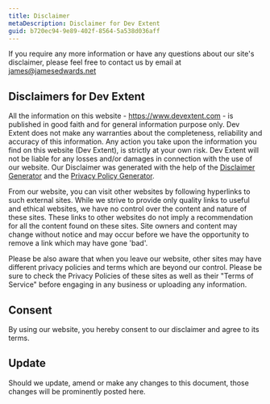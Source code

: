 ```yaml
---
title: Disclaimer
metaDescription: Disclaimer for Dev Extent
guid: b720ec94-9e89-402f-8564-5a538d036aff
---
```


If you require any more information or have any questions about our site's
disclaimer, please feel free to contact us by email at james@jamesedwards.net

## Disclaimers for Dev Extent

All the information on this website - https://www.devextent.com - is published
in good faith and for general information purpose only. Dev Extent does not make
any warranties about the completeness, reliability and accuracy of this
information. Any action you take upon the information you find on this website
(Dev Extent), is strictly at your own risk. Dev Extent will not be liable for
any losses and/or damages in connection with the use of our website. Our
Disclaimer was generated with the help of the
[Disclaimer Generator](https://www.privacypolicyonline.com/disclaimer-generator/)
and the [Privacy Policy Generator](https://www.generateprivacypolicy.com).

From our website, you can visit other websites by following hyperlinks to such
external sites. While we strive to provide only quality links to useful and
ethical websites, we have no control over the content and nature of these sites.
These links to other websites do not imply a recommendation for all the content
found on these sites. Site owners and content may change without notice and may
occur before we have the opportunity to remove a link which may have gone 'bad'.

Please be also aware that when you leave our website, other sites may have
different privacy policies and terms which are beyond our control. Please be
sure to check the Privacy Policies of these sites as well as their "Terms of
Service" before engaging in any business or uploading any information.

## Consent

By using our website, you hereby consent to our disclaimer and agree to its
terms.

## Update

Should we update, amend or make any changes to this document, those changes will
be prominently posted here.
